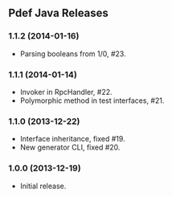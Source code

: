 Pdef Java Releases
------------------

### 1.1.2 (2014-01-16)
- Parsing booleans from 1/0, #23.

### 1.1.1 (2014-01-14)
- Invoker in RpcHandler, #22.
- Polymorphic method in test interfaces, #21.

### 1.1.0 (2013-12-22)
- Interface inheritance, fixed #19.
- New generator CLI, fixed #20.

### 1.0.0 (2013-12-19)
- Initial release.

